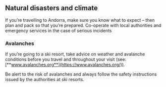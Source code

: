 ## Natural disasters and climate

If you’re travelling to Andorra, make sure you know what to expect – then plan and pack so that you’re prepared. Co-operate with local authorities and emergency services in the case of serious incidents

### **Avalanches**

If you’re going to a ski resort, take advice on weather and avalanche conditions before you travel and throughout your visit (see: [**www.avalanches.org**](https://www.avalanches.org/)).

Be alert to the risk of avalanches and always follow the safety instructions issued by the authorities at ski resorts.